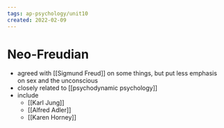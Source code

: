 ```yaml
---
tags: ap-psychology/unit10 
created: 2022-02-09
---
```


# Neo-Freudian

- agreed with [[Sigmund Freud]] on some things, but put less emphasis on sex and the unconscious
- closely related to [[psychodynamic psychology]]
- include
	- [[Karl Jung]]
	- [[Alfred Adler]]
	- [[Karen Horney]]

<!---->